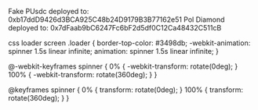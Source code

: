 Fake PUsdc deployed to: 0xb17ddD9426d3BCA925C48b24D9179B3B77162e51
Pol Diamond deployed to: 0x7dFaab9bC6247Fc6bF2d5df0C12Ca48432C511cB


css loader screen 
.loader {
	border-top-color: #3498db;
	-webkit-animation: spinner 1.5s linear infinite;
	animation: spinner 1.5s linear infinite;
}

@-webkit-keyframes spinner {
	0% {
		-webkit-transform: rotate(0deg);
	}
	100% {
		-webkit-transform: rotate(360deg);
	}
}

@keyframes spinner {
	0% {
		transform: rotate(0deg);
	}
	100% {
		transform: rotate(360deg);
	}
}
